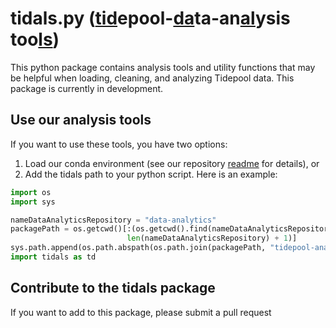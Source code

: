 # tidals.py (<u>tid</u>epool-<u>da</u>ta-an<u>al</u>ysis too<u>ls</u>)
This python package contains analysis tools and utility functions that
may be helpful when loading, cleaning, and analyzing Tidepool data. This
package is currently in development.

## Use our analysis tools

If you want to use these tools, you have two options:

1. Load our conda environment (see our repository [readme](https://github.com/tidepool-org/data-analytics/blob/master/README.md) for details), or
2. Add the tidals path to your python script. Here is an example:

```python
import os
import sys

nameDataAnalyticsRepository = "data-analytics"
packagePath = os.getcwd()[:(os.getcwd().find(nameDataAnalyticsRepository) +
                          len(nameDataAnalyticsRepository) + 1)]
sys.path.append(os.path.abspath(os.path.join(packagePath, "tidepool-analysis-tools", "tidals")))
import tidals as td
```

## Contribute to the tidals package
If you want to add to this package, please submit a pull request
